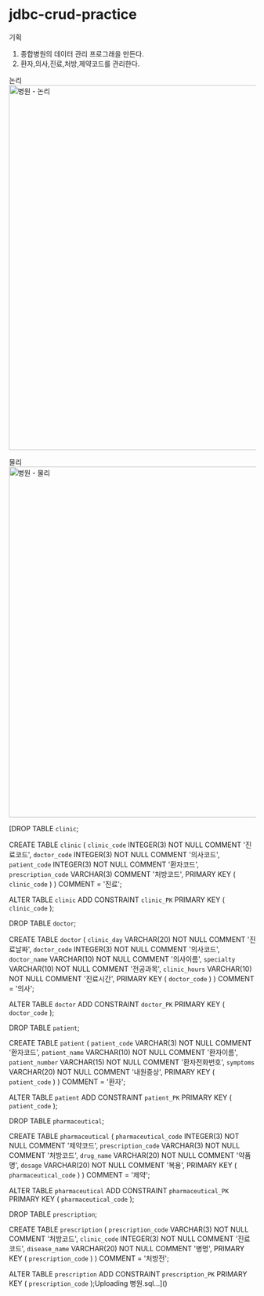 # jdbc-crud-practice

기획
1. 종합병원의 데이터 관리 프로그래을 만든다.
2. 환자,의사,진료,처방,제약코드를 관리한다.

논리
<img width="851" height="744" alt="병원 - 논리" src="https://github.com/user-attachments/assets/cdf747fc-df27-4567-a1cf-8e4285e82c23" />



물리
<img width="1094" height="715" alt="병원 - 물리" src="https://github.com/user-attachments/assets/6cec64a0-6eb1-4854-85a2-6cd6102d441f" />




[DROP TABLE `clinic`;

CREATE TABLE `clinic`
(
    `clinic_code`    INTEGER(3) NOT NULL COMMENT '진료코드',
    `doctor_code`    INTEGER(3) NOT NULL COMMENT '의사코드',
    `patient_code`    INTEGER(3) NOT NULL COMMENT '환자코드',
    `prescription_code`    VARCHAR(3) COMMENT '처방코드',
 PRIMARY KEY ( `clinic_code` )
) COMMENT = '진료';

ALTER TABLE `clinic`
 ADD CONSTRAINT `clinic_PK` PRIMARY KEY ( `clinic_code` );


DROP TABLE `doctor`;

CREATE TABLE `doctor`
(
    `clinic_day`    VARCHAR(20) NOT NULL COMMENT '진료날짜',
    `doctor_code`    INTEGER(3) NOT NULL COMMENT '의사코드',
    `doctor_name`    VARCHAR(10) NOT NULL COMMENT '의사이름',
    `specialty`    VARCHAR(10) NOT NULL COMMENT '전공과목',
    `clinic_hours`    VARCHAR(10) NOT NULL COMMENT '진료시간',
 PRIMARY KEY ( `doctor_code` )
) COMMENT = '의사';

ALTER TABLE `doctor`
 ADD CONSTRAINT `doctor_PK` PRIMARY KEY ( `doctor_code` );


DROP TABLE `patient`;

CREATE TABLE `patient`
(
    `patient_code`    VARCHAR(3) NOT NULL COMMENT '환자코드',
    `patient_name`    VARCHAR(10) NOT NULL COMMENT '환자이름',
    `patient_number`    VARCHAR(15) NOT NULL COMMENT '환자전화번호',
    `symptoms`    VARCHAR(20) NOT NULL COMMENT '내원증상',
 PRIMARY KEY ( `patient_code` )
) COMMENT = '환자';

ALTER TABLE `patient`
 ADD CONSTRAINT `patient_PK` PRIMARY KEY ( `patient_code` );


DROP TABLE `pharmaceutical`;

CREATE TABLE `pharmaceutical`
(
    `pharmaceutical_code`    INTEGER(3) NOT NULL COMMENT '제약코드',
    `prescription_code`    VARCHAR(3) NOT NULL COMMENT '처방코드',
    `drug_name`    VARCHAR(20) NOT NULL COMMENT '약품명',
    `dosage`    VARCHAR(20) NOT NULL COMMENT '복용',
 PRIMARY KEY ( `pharmaceutical_code` )
) COMMENT = '제약';

ALTER TABLE `pharmaceutical`
 ADD CONSTRAINT `pharmaceutical_PK` PRIMARY KEY ( `pharmaceutical_code` );


DROP TABLE `prescription`;

CREATE TABLE `prescription`
(
    `prescription_code`    VARCHAR(3) NOT NULL COMMENT '처방코드',
    `clinic_code`    INTEGER(3) NOT NULL COMMENT '진료코드',
    `disease_name`    VARCHAR(20) NOT NULL COMMENT '병명',
 PRIMARY KEY ( `prescription_code` )
) COMMENT = '처방전';

ALTER TABLE `prescription`
 ADD CONSTRAINT `prescription_PK` PRIMARY KEY ( `prescription_code` );Uploading 병원.sql…]()

